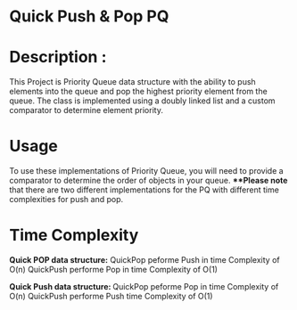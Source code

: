 # Quick Push & Pop PQ

<h1> Description : </h1>

This Project is Priority Queue data structure with the ability to push elements into the queue and pop the highest priority element from the queue. The class is implemented using a doubly linked list and a custom comparator to determine element priority.

<h1> Usage </h1>
To use these implementations of Priority Queue, you will need to provide a comparator to determine the order of objects in your queue.
<b>**Please note </b> that there are two different implementations for the PQ with different time complexities for push and pop.
 
 <h1> Time Complexity </h1>
<b>Quick POP data structure:</b>
 QuickPop peforme Push in time Complexity of O(n) 
 QuickPush performe Pop in time Complexity of O(1)
  
<b>Quick Push data structure: </b>
QuickPop peforme Pop in time Complexity of O(n) 
QuickPush performe Push time Complexity of O(1)
